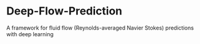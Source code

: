 # Deep-Flow-Prediction
A framework for fluid flow (Reynolds-averaged Navier Stokes) predictions with deep learning
